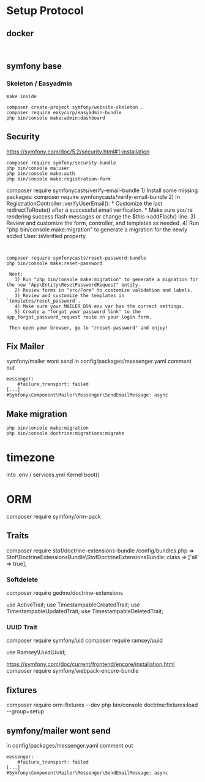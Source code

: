 # Setup Protocol


## docker
```sh



```
## symfony base

### Skeleton / Easyadmin

```
make inside

composer create-project symfony/website-skeleton .
composer require easycorp/easyadmin-bundle
php bin/console make:admin:dashboard 
```

## Security

https://symfony.com/doc/5.2/security.html#1-installation
```
composer require symfony/security-bundle
php bin/console ma:user
php bin/console make:auth
php bin/console make:registration-form
```

composer require symfonycasts/verify-email-bundle
    1) Install some missing packages:
        composer require symfonycasts/verify-email-bundle
    2) In RegistrationController::verifyUserEmail():
        * Customize the last redirectToRoute() after a successful email verification.
        * Make sure you're rendering success flash messages or change the $this->addFlash() line.
    3) Review and customize the form, controller, and templates as needed.
    4) Run "php bin/console make:migration" to generate a migration for the newly added User::isVerified property.

```


composer require symfonycasts/reset-password-bundle 
php bin/console make:reset-password

 Next:
   1) Run "php bin/console make:migration" to generate a migration for the new "App\Entity\ResetPasswordRequest" entity.
   2) Review forms in "src/Form" to customize validation and labels.
   3) Review and customize the templates in `templates/reset_password`.
   4) Make sure your MAILER_DSN env var has the correct settings.
   5) Create a "forgot your password link" to the app_forgot_password_request route on your login form.

 Then open your browser, go to "/reset-password" and enjoy!
```

## Fix Mailer
symfony/mailer wont send
in config/packages/messenger.yaml comment out

    messenger:
        #failure_transport: failed
    [...]
    #Symfony\Component\Mailer\Messenger\SendEmailMessage: async

## Make migration
```
php bin/console make:migration
php bin/console doctrine:migrations:migrate
```

# timezone
into .env / services.yml
Kernel boot()

# ORM
composer require symfony/orm-pack


## Traits
composer require stof/doctrine-extensions-bundle
/config/bundles.php => Stof\DoctrineExtensionsBundle\StofDoctrineExtensionsBundle::class => ['all' => true],

### Softdelete
composer require gedmo/doctrine-extensions

use ActiveTrait;
use TimestampableCreatedTrait;
use TimestampableUpdatedTrait;
use TimestampableDeletedTrait;

### UUID Trait

composer require symfony/uid
composer require ramsey/uuid

use Ramsey\Uuid\Uuid;

https://symfony.com/doc/current/frontend/encore/installation.html
composer require symfony/webpack-encore-bundle

## fixtures
composer require orm-fixtures --dev 
php bin/console doctrine:fixtures:load --group=setup

## symfony/mailer wont send
in config/packages/messenger.yaml comment out

    messenger:
        #failure_transport: failed
    [...]
    #Symfony\Component\Mailer\Messenger\SendEmailMessage: async